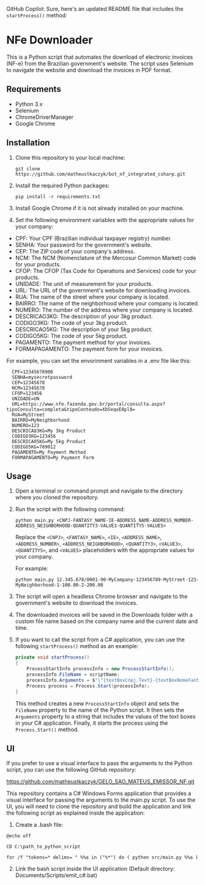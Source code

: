 GitHub Copilot: Sure, here's an updated README file that includes the `startProcess()` method:

# NFe Downloader

This is a Python script that automates the download of electronic invoices (NF-e) from the Brazilian government's website. The script uses Selenium to navigate the website and download the invoices in PDF format.

## Requirements

- Python 3.x
- Selenium
- ChromeDriverManager
- Google Chrome

## Installation

1. Clone this repository to your local machine:

   ```
   git clone https://github.com/matheustkaczyk/bot_nf_integrated_csharp.git
   ```

2. Install the required Python packages:

   ```
   pip install -r requirements.txt
   ```

3. Install Google Chrome if it is not already installed on your machine.
   
4. Set the following environment variables with the appropriate values for your company:
  - CPF: Your CPF (Brazilian individual taxpayer registry) number.
  - SENHA: Your password for the government's website.
  - CEP: The ZIP code of your company's address.
  - NCM: The NCM (Nomenclature of the Mercosur Common Market) code for your products.
  - CFOP: The CFOP (Tax Code for Operations and Services) code for your products.
  - UNIDADE: The unit of measurement for your products.
  - URL: The URL of the government's website for downloading invoices.
  - RUA: The name of the street where your company is located.
  - BAIRRO: The name of the neighborhood where your company is located.
  - NUMERO: The number of the address where your company is located.
  - DESCRICAO3KG: The description of your 3kg product.
  - CODIGO3KG: The code of your 3kg product.
  - DESCRICAO5KG: The description of your 5kg product.
  - CODIGO5KG: The code of your 5kg product.
  - PAGAMENTO: The payment method for your invoices.
  - FORMAPAGAMENTO: The payment form for your invoices.

  For example, you can set the envorinment variables in a .env file like this:
  ```
    CPF=12345678900
    SENHA=mysecretpassword
    CEP=12345678
    NCM=12345678
    CFOP=123456
    UNIDADE=UN
    URL=https://www.nfe.fazenda.gov.br/portal/consulta.aspx?tipoConsulta=completa&tipoConteudo=XbSeqxE8pl8=
    RUA=MyStreet
    BAIRRO=MyNeighborhood
    NUMERO=123
    DESCRICAO3KG=My 3kg Product
    CODIGO3KG=123456
    DESCRICAO5KG=My 5kg Product
    CODIGO5KG=789012
    PAGAMENTO=My Payment Method
    FORMAPAGAMENTO=My Payment Form
  ```

## Usage

1. Open a terminal or command prompt and navigate to the directory where you cloned the repository.

2. Run the script with the following command:

   ```
   python main.py <CNPJ-FANTASY_NAME-IE-ADDRESS_NAME-ADDRESS_NUMBER-ADDRESS_NEIGHBORHOOD-QUANTITY3-VALUE3-QUANTITY5-VALUE5>
   ```

   Replace the `<CNPJ>`, `<FANTASY_NAME>`, `<IE>`, `<ADDRESS_NAME>`, `<ADDRESS_NUMBER>`, `<ADDRESS_NEIGHBORHOOD>`, `<QUANTITY3>`, `<VALUE3>`, `<QUANTITY5>`, and `<VALUE5>` placeholders with the appropriate values for your company.

   For example:

   ```
   python main.py 12.345.678/0001-90-MyCompany-123456789-MyStreet-123-MyNeighborhood-1-100.00-2-200.00
   ```

3. The script will open a headless Chrome browser and navigate to the government's website to download the invoices.

4. The downloaded invoices will be saved in the Downloads folder with a custom file name based on the company name and the current date and time.

5. If you want to call the script from a C# application, you can use the following `startProcess()` method as an example:

   ```csharp
   private void startProcess()
   {
       ProcessStartInfo processInfo = new ProcessStartInfo();
       processInfo.FileName = scriptName;
       processInfo.Arguments = $"\"{textBoxCnpj.Text}-{textBoxNomeFantasia.Text}-{textBoxInscricaoEstadual.Text}-{textBoxLogradouro.Text}-{textBoxNumero.Text}-{textBoxBairro.Text}-{textBoxQuantidade3.Text}-{textBoxValor3.Text}-{textBoxQuantidade5.Text}-{textBoxValor5.Text}\"";
       Process process = Process.Start(processInfo);
   }
   ```

   This method creates a new `ProcessStartInfo` object and sets the `FileName` property to the name of the Python script. It then sets the `Arguments` property to a string that includes the values of the text boxes in your C# application. Finally, it starts the process using the `Process.Start()` method.

## UI
If you prefer to use a visual interface to pass the arguments to the Python script, you can use the following GitHub repository:

https://github.com/matheustkaczyk/GELO_SAO_MATEUS_EMISSOR_NF.git

This repository contains a C# Windows Forms application that provides a visual interface for passing the arguments to the main.py script. To use the UI, you will need to clone the repository and build the application and link the following script as explained inside the application:

1. Create a .bash file:
```
@echo off

CD C:\path_to_python_script

for /f "tokens=* delims= " %%a in ("%*") do ( python src/main.py %%a )
```

2. Link the bash script inside the UI application (Default directory: Documents/Scripts/emit_c#.bat)

